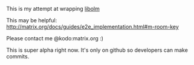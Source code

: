 This is my attempt at wrapping [libolm](https://matrix.org/git)

This may be helpful: http://matrix.org/docs/guides/e2e_implementation.html#m-room-key

Please contact me @kodo:matrix.org :)

This is super alpha right now. It's only on github so developers can make commits.